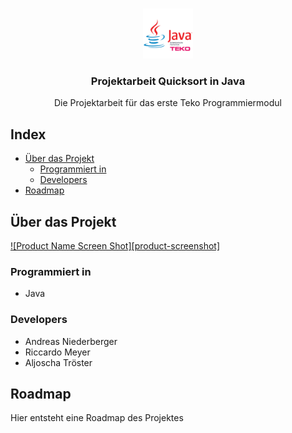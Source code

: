 
<!-- PROJECT LOGO -->
<br />
<p align="center">
  <a href="https://github.com/github_username/repo_name">
    <img src="Logo.png" alt="Logo" width="80" height="80">
  </a>

  <h3 align="center">Projektarbeit Quicksort in Java</h3>

  <p align="center">
    Die Projektarbeit für das erste Teko Programmiermodul
     </p>
</p>



<!-- TABLE OF CONTENTS -->
## Index

* [Über das Projekt](#über-das-projekt)
  * [Programmiert in](#programmiert-in)
  * [Developers](#developers)
* [Roadmap](#roadmap)



<!-- ABOUT THE PROJECT -->
## Über das Projekt

[![Product Name Screen Shot][product-screenshot]](https://example.com)

### Programmiert in

* Java

### Developers

* Andreas Niederberger
* Riccardo Meyer
* Aljoscha Tröster

<!-- ROADMAP -->
## Roadmap

Hier entsteht eine Roadmap des Projektes
